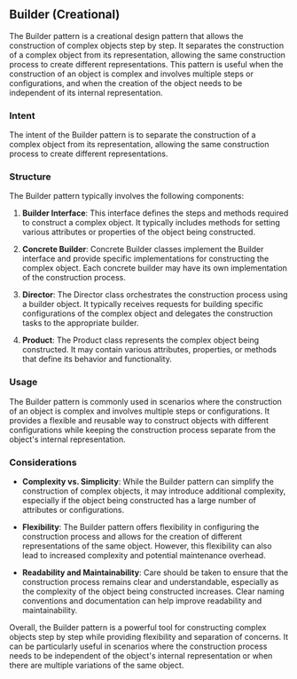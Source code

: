 ## Builder (Creational)

The Builder pattern is a creational design pattern that allows the construction of complex objects step by step. It separates the construction of a complex object from its representation, allowing the same construction process to create different representations. This pattern is useful when the construction of an object is complex and involves multiple steps or configurations, and when the creation of the object needs to be independent of its internal representation.

### Intent

The intent of the Builder pattern is to separate the construction of a complex object from its representation, allowing the same construction process to create different representations.

### Structure

The Builder pattern typically involves the following components:

1. **Builder Interface**: This interface defines the steps and methods required to construct a complex object. It typically includes methods for setting various attributes or properties of the object being constructed.

2. **Concrete Builder**: Concrete Builder classes implement the Builder interface and provide specific implementations for constructing the complex object. Each concrete builder may have its own implementation of the construction process.

3. **Director**: The Director class orchestrates the construction process using a builder object. It typically receives requests for building specific configurations of the complex object and delegates the construction tasks to the appropriate builder.

4. **Product**: The Product class represents the complex object being constructed. It may contain various attributes, properties, or methods that define its behavior and functionality.

### Usage

The Builder pattern is commonly used in scenarios where the construction of an object is complex and involves multiple steps or configurations. It provides a flexible and reusable way to construct objects with different configurations while keeping the construction process separate from the object's internal representation.

### Considerations

- **Complexity vs. Simplicity**: While the Builder pattern can simplify the construction of complex objects, it may introduce additional complexity, especially if the object being constructed has a large number of attributes or configurations.

- **Flexibility**: The Builder pattern offers flexibility in configuring the construction process and allows for the creation of different representations of the same object. However, this flexibility can also lead to increased complexity and potential maintenance overhead.

- **Readability and Maintainability**: Care should be taken to ensure that the construction process remains clear and understandable, especially as the complexity of the object being constructed increases. Clear naming conventions and documentation can help improve readability and maintainability.

Overall, the Builder pattern is a powerful tool for constructing complex objects step by step while providing flexibility and separation of concerns. It can be particularly useful in scenarios where the construction process needs to be independent of the object's internal representation or when there are multiple variations of the same object.
